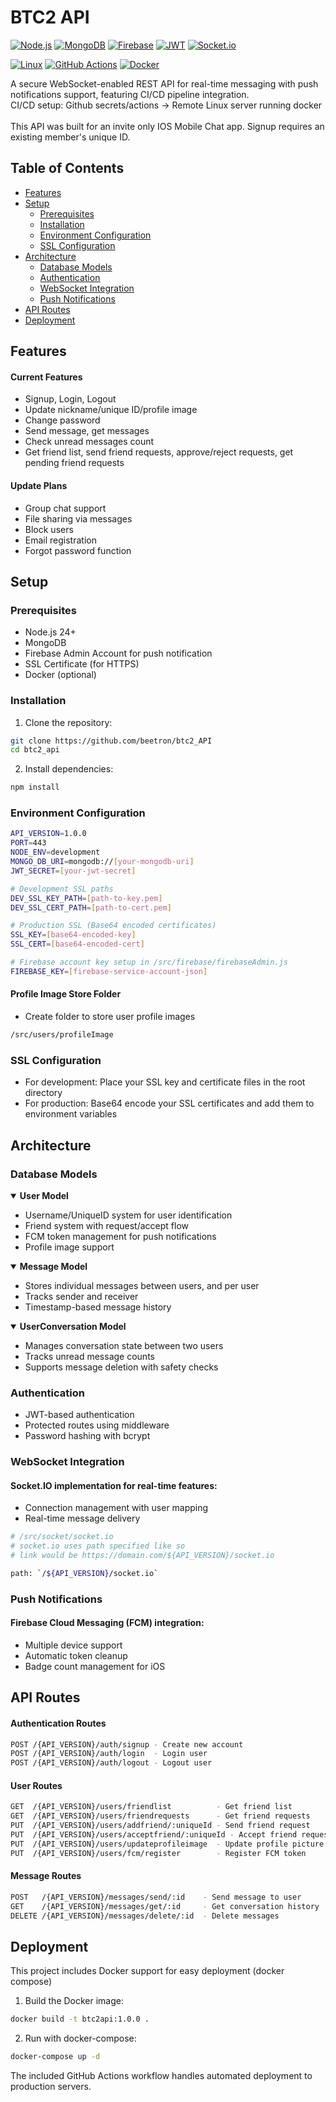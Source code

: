 # BTC2 API

[![Node.js](https://img.shields.io/badge/Node.js-24.x-339933?style=flat-square&logo=node.js&logoColor=white)](https://nodejs.org/)
[![MongoDB](https://img.shields.io/badge/MongoDB-4.x-47A248?style=flat-square&logo=mongodb&logoColor=white)](https://www.mongodb.com/)
[![Firebase](https://img.shields.io/badge/Firebase-Cloud_Messaging-FFCA28?style=flat-square&logo=firebase&logoColor=black)](https://firebase.google.com/)
[![JWT](https://img.shields.io/badge/JWT-Auth-000000?style=flat-square&logo=json-web-tokens&logoColor=white)](https://jwt.io/)
[![Socket.io](https://img.shields.io/badge/Socket.io-v4-010101?style=flat-square&logo=socket.io&logoColor=white)](https://socket.io/)

[![Linux](https://img.shields.io/badge/Linux-Server-FCC624?style=flat-square&logo=linux&logoColor=black)](https://www.linux.org/)
[![GitHub Actions](https://img.shields.io/badge/GitHub_Actions-CI/CD-2088FF?style=flat-square&logo=github-actions&logoColor=white)](https://github.com/features/actions)
[![Docker](https://img.shields.io/badge/Docker-Containerized-2496ED?style=flat-square&logo=docker&logoColor=white)](https://www.docker.com/)

A secure WebSocket-enabled REST API for real-time messaging with push notifications support, featuring CI/CD pipeline integration.<br/>
CI/CD setup: Github secrets/actions -> Remote Linux server running docker<br/>
<br/>
This API was built for an invite only IOS Mobile Chat app. Signup requires an existing member's unique ID.

## Table of Contents

- [Features](#features)
- [Setup](#setup)
  - [Prerequisites](#prerequisites)
  - [Installation](#installation)
  - [Environment Configuration](#environment-configuration)
  - [SSL Configuration](#ssl-configuration)
- [Architecture](#architecture)
  - [Database Models](#database-models)
  - [Authentication](#authentication)
  - [WebSocket Integration](#websocket-integration)
  - [Push Notifications](#push-notifications)
- [API Routes](#api-routes)
- [Deployment](#deployment)

## Features

#### Current Features

- Signup, Login, Logout
- Update nickname/unique ID/profile image
- Change password
- Send message, get messages
- Check unread messages count
- Get friend list, send friend requests, approve/reject requests, get pending friend requests

#### Update Plans

- Group chat support
- File sharing via messages
- Block users
- Email registration
- Forgot password function

## Setup

### Prerequisites

- Node.js 24+
- MongoDB
- Firebase Admin Account for push notification
- SSL Certificate (for HTTPS)
- Docker (optional)

### Installation

1. Clone the repository:

```bash
git clone https://github.com/beetron/btc2_API
cd btc2_api
```

2. Install dependencies:

```bash
npm install
```

### Environment Configuration

```bash
API_VERSION=1.0.0
PORT=443
NODE_ENV=development
MONGO_DB_URI=mongodb://[your-mongodb-uri]
JWT_SECRET=[your-jwt-secret]

# Development SSL paths
DEV_SSL_KEY_PATH=[path-to-key.pem]
DEV_SSL_CERT_PATH=[path-to-cert.pem]

# Production SSL (Base64 encoded certificates)
SSL_KEY=[base64-encoded-key]
SSL_CERT=[base64-encoded-cert]

# Firebase account key setup in /src/firebase/firebaseAdmin.js
FIREBASE_KEY=[firebase-service-account-json]
```

#### Profile Image Store Folder

- Create folder to store user profile images

```bash
/src/users/profileImage
```

### SSL Configuration

- For development: Place your SSL key and certificate files in the root directory
- For production: Base64 encode your SSL certificates and add them to environment variables

## Architecture

### Database Models

<details open>
<summary><strong>User Model</strong></summary>

- Username/UniqueID system for user identification
- Friend system with request/accept flow
- FCM token management for push notifications
- Profile image support
</details>

<details open>
<summary><strong>Message Model</strong></summary>

- Stores individual messages between users, and per user
- Tracks sender and receiver
- Timestamp-based message history
</details>

<details open>
<summary><strong>UserConversation Model</strong></summary>

- Manages conversation state between two users
- Tracks unread message counts
- Supports message deletion with safety checks
</details>

### Authentication

- JWT-based authentication
- Protected routes using middleware
- Password hashing with bcrypt
</div>

### WebSocket Integration

#### Socket.IO implementation for real-time features:

- Connection management with user mapping
- Real-time message delivery

```bash
# /src/socket/socket.io
# socket.io uses path specified like so
# link would be https://domain.com/${API_VERSION}/socket.io

path: `/${API_VERSION}/socket.io`
```

### Push Notifications

#### Firebase Cloud Messaging (FCM) integration:

- Multiple device support
- Automatic token cleanup
- Badge count management for iOS

## API Routes

#### Authentication Routes

```bash
POST /{API_VERSION}/auth/signup - Create new account
POST /{API_VERSION}/auth/login  - Login user
POST /{API_VERSION}/auth/logout - Logout user
```

#### User Routes

```bash
GET  /{API_VERSION}/users/friendlist          - Get friend list
GET  /{API_VERSION}/users/friendrequests      - Get friend requests
PUT  /{API_VERSION}/users/addfriend/:uniqueId - Send friend request
PUT  /{API_VERSION}/users/acceptfriend/:uniqueId - Accept friend request
PUT  /{API_VERSION}/users/updateprofileimage  - Update profile picture
PUT  /{API_VERSION}/users/fcm/register        - Register FCM token
```

#### Message Routes

```bash
POST   /{API_VERSION}/messages/send/:id    - Send message to user
GET    /{API_VERSION}/messages/get/:id     - Get conversation history
DELETE /{API_VERSION}/messages/delete/:id  - Delete messages
```

## Deployment

This project includes Docker support for easy deployment (docker compose)

1. Build the Docker image:

```bash
docker build -t btc2api:1.0.0 .
```

2. Run with docker-compose:

```bash
docker-compose up -d
```

The included GitHub Actions workflow handles automated deployment to production servers.
